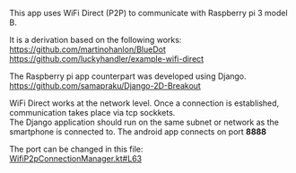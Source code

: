 This app uses WiFi Direct (P2P) to communicate with Raspberry pi 3 model B.

It is a derivation based on the following works:  
https://github.com/martinohanlon/BlueDot  
https://github.com/luckyhandler/example-wifi-direct

The Raspberry pi app counterpart was developed using Django.  
https://github.com/samapraku/Django-2D-Breakout

WiFi Direct works at the network level. Once a connection is established, communication takes place via tcp sockkets.  
The Django application should run on the same subnet or network as the smartphone is connected to.
The android app connects on port **8888**

The port can be changed in this file:  
[WifiP2pConnectionManager.kt#L63](https://github.com/samapraku/WifiDirectApp/blob/master/app/src/main/java/com/ansere/mobile/wifidirect/WifiP2pConnectionManager.kt#L63)
